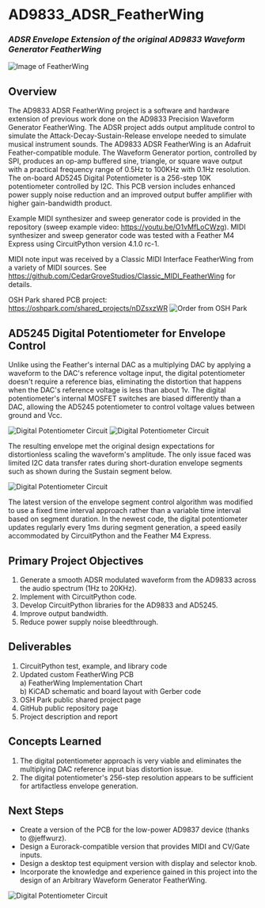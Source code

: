 # AD9833_ADSR_FeatherWing
### _ADSR Envelope Extension of the original AD9833 Waveform Generator FeatherWing_

![Image of FeatherWing](https://github.com/CedarGroveStudios/AD9833_ADSR_FeatherWing/blob/master/photos/Waveform_Gen_ADSR_close_wide.png)

## Overview
The AD9833 ADSR FeatherWing project is a software and hardware extension of previous work done on the AD9833 Precision Waveform Generator FeatherWing. The ADSR project adds output amplitude control to simulate the Attack-Decay-Sustain-Release envelope needed to simulate musical instrument sounds.
The AD9833 ADSR FeatherWing is an Adafruit Feather-compatible module. The Waveform Generator portion, controlled by SPI, produces an op-amp buffered sine, triangle, or square wave output with a practical frequency range of 0.5Hz to 100KHz with 0.1Hz resolution. The on-board AD5245 Digital Potentiometer is a 256-step 10K potentiometer controlled by I2C. This PCB version includes enhanced power supply noise reduction and an improved output buffer amplifier with higher gain-bandwidth product.

Example MIDI synthesizer and sweep generator code is provided in the repository (sweep example video: https://youtu.be/O1vMfLoCWzg). 
MIDI synthesizer and sweep generator code was tested with a Feather M4 Express using CircuitPython version 4.1.0 rc-1.

MIDI note input was received by a Classic MIDI Interface FeatherWing from a variety of MIDI sources. See https://github.com/CedarGroveStudios/Classic_MIDI_FeatherWing for details.

OSH Park shared PCB project: https://oshpark.com/shared_projects/nDZsxzWR <img src="https://oshpark.com/assets/badge-5b7ec47045b78aef6eb9d83b3bac6b1920de805e9a0c227658eac6e19a045b9c.png" alt="Order from OSH Park"></img></a>

## AD5245 Digital Potentiometer for Envelope Control
Unlike using the Feather's internal DAC as a multiplying DAC by applying a waveform to the DAC's reference voltage input, the digital potentiometer doesn't require a reference bias, eliminating the distortion that happens when the DAC's reference voltage is less than about 1v. The digital potentiometer's internal MOSFET switches are biased differently than a DAC, allowing the AD5245 potentiometer to control voltage values between ground and Vcc.

![Digital Potentiometer Circuit](https://github.com/CedarGroveStudios/AD9833_ADSR_FeatherWing/blob/master/photos/ADSR_digipot_concept.png)
![Digital Potentiometer Circuit](https://github.com/CedarGroveStudios/AD9833_ADSR_FeatherWing/blob/master/photos/DS1Z_QuickPrint12.png)

The resulting envelope met the original design expectations for distortionless scaling the waveform's amplitude. The only issue faced was limited I2C data transfer rates during short-duration envelope segments such as shown during the Sustain segment below.

![Digital Potentiometer Circuit](https://github.com/CedarGroveStudios/AD9833_ADSR_FeatherWing/blob/master/photos/DS1Z_QuickPrint13.png)

The latest version of the envelope segment control algorithm was modified to use a fixed time interval approach rather than a variable time interval based on segment duration. In the newest code, the digital potentiometer updates regularly every 1ms during segment generation, a speed easily accommodated by CircuitPython and the Feather M4 Express.

## Primary Project Objectives
1)	Generate a smooth ADSR modulated waveform from the AD9833 across the audio spectrum (1Hz to 20KHz).  
2)	Implement with CircuitPython code.
3)  Develop CircuitPython libraries for the AD9833 and AD5245.
4)  Improve output bandwidth.
5)  Reduce power supply noise bleedthrough.
## Deliverables
1)	CircuitPython test, example, and library code
2)  Updated custom FeatherWing PCB  
  a) FeatherWing Implementation Chart  
  b) KiCAD schematic and board layout with Gerber code  
3)	OSH Park public shared project page
4)	GitHub public repository page
5)	Project description and report
## Concepts Learned
1)  The digital potentiometer approach is very viable and eliminates the multiplying DAC reference input bias distortion issue. 
2)  The digital potentiometer's 256-step resolution appears to be sufficient for artifactless envelope generation.
## Next Steps
  * Create a version of the PCB for the low-power AD9837 device (thanks to @jeffwurz).
  * Design a Eurorack-compatible version that provides MIDI and CV/Gate inputs.
  * Design a desktop test equipment version with display and selector knob.
  *	Incorporate the knowledge and experience gained in this project into the design of an Arbitrary Waveform Generator FeatherWing.

![Digital Potentiometer Circuit](https://github.com/CedarGroveStudios/AD9833_ADSR_FeatherWing/blob/master/photos/Waveform_Gen_ADSR_wide.png)
